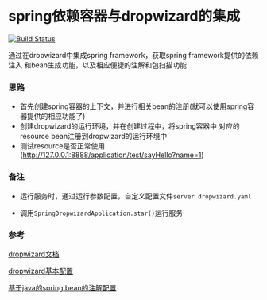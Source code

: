 # spring依赖容器与dropwizard的集成

[![Build Status](https://travis-ci.org/jincs1414/spring-dropwizard.svg?branch=master)](https://travis-ci.org/jincs1414/spring-dropwizard)

通过在dropwizard中集成spring framework，获取spring framework提供的依赖注入
和bean生成功能，以及相应便捷的注解和包扫描功能

### 思路

- 首先创建spring容器的上下文，并进行相关bean的注册(就可以使用spring容器提供的相应功能了)
- 创建dropwizard的运行环境，并在创建过程中，将spring容器中
对应的resource bean注册到dropwizard的运行环境中
- 测试resource是否正常使用(http://127.0.0.1:8888/application/test/sayHello?name=1)

### 备注

- 运行服务时，通过运行参数配置，自定义配置文件`server dropwizard.yaml`

- 调用`SpringDropwizardApplication.star()`运行服务


### 参考
[dropwizard文档](https://www.dropwizard.io/1.3.5/docs/getting-started.html)

[dropwizard基本配置](https://github.com/dropwizard/dropwizard/blob/master/dropwizard-example/example.yml)

[基于java的spring bean的注解配置](https://docs.spring.io/spring/docs/5.1.1.RELEASE/spring-framework-reference/core.html#beans-java)


